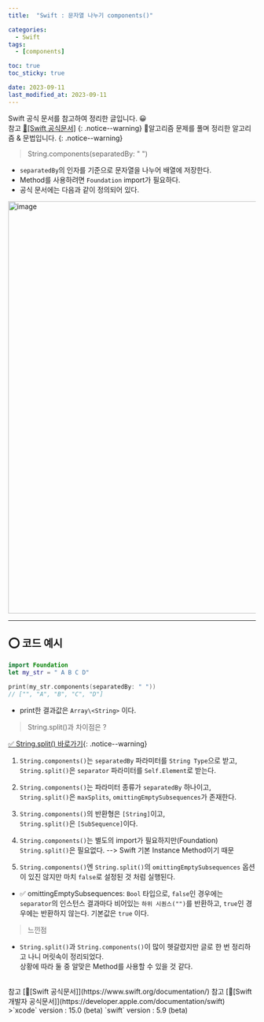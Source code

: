 ```yaml
---
title:  "Swift : 문자열 나누기 components()" 

categories:
  - Swift
tags:
  - [components]

toc: true
toc_sticky: true

date: 2023-09-11
last_modified_at: 2023-09-11
---
```

Swift 공식 문서를 참고하여 정리한 글입니다. 😀    
참고 [🍎[Swift 공식문서]](https://www.swift.org/documentation/)
{: .notice--warning}
🍏알고리즘 문제를 풀며 정리한 알고리즘 & 문법입니다.
{: .notice--warning}

>String.components(separatedBy: " ")

- `separatedBy`의 인자를 기준으로 문자열을 나누어 배열에 저장한다.
- Method를 사용하려면 `Foundation` import가 필요하다.
- 공식 문서에는 다음과 같이 정의되어 있다.

<img width="837" alt="image" src="https://github.com/iOS-Dev-Hyun/iOS-Dev-Hyun.github.io/assets/142004247/00a5679f-b48a-4f61-a0d7-90979e89b131">

---
## ⭕️ 코드 예시
```swift
import Foundation
let my_str = " A B C D"

print(my_str.components(separatedBy: " "))
// ["", "A", "B", "C", "D"]
```

- print한 결과값은 `Array\<String>` 이다.

>String.split()과 차이점은 ?

[✅ String.split() 바로가기](https://ios-dev-hyun.github.io/swift/5/){: .notice--warning}

1. `String.components()`는 `separatedBy` 파라미터를 `String Type`으로 받고, <br>
`String.split()`은 `separator` 파라미터를 `Self.Element`로 받는다.

2. `String.components()`는 파라미터 종류가 `separatedBy` 하나이고, <br>
`String.split()`은 `maxSplits`, `omittingEmptySubsequences`가 존재한다.

3. `String.components()`의 반환형은 `[String]`이고, <br>
`String.split()`은 `[SubSequence]`이다.

4. `String.components()`는 별도의 import가 필요하지만(Foundation)<br>
`String.split()`은 필요없다. --> Swift 기본 Instance Method이기 때문

5. `String.components()`엔 
`String.split()`의 `omittingEmptySubsequences` 옵션이 있진 않지만 마치 `false`로 설정된 것 처럼 실행된다.
- ✅ omittingEmptySubsequences: `Bool` 타입으로,
`false`인 경우에는 `separator`의 인스턴스 결과마다 비어있는 `하위 시퀀스("")`를 반환하고, `true`인 경우에는 반환하지 않는다. 기본값은 `true` 이다.

> 느낀점

- `String.split()`과 `String.components()`이 많이 헷갈렸지만 글로 한 번 정리하고 나니 머릿속이 정리되었다.<br>
상황에 따라 둘 중 알맞은 Method를 사용할 수 있을 것 같다.


<br>
참고 [🍎[Swift 공식문서]](https://www.swift.org/documentation/)   
참고 [🍎[Swift 개발자 공식문서]](https://developer.apple.com/documentation/swift)
<br>
>`xcode` version : 15.0 (beta)   
`swift` version : 5.9 (beta)